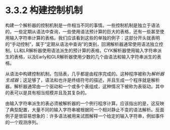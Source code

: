 # 3.3.2 构建控制机制

构建一个解析器的控制机制是一件相当不同的事情。一些控制机制是独立于语法的，一些定期从语法中查询，一些使用语法预计算的巨大的表格，还有一些甚至使用输入字符串计算的表格。我们应该看到这些的单独的例子：这部分开头就表明的“手动控制”，属于“定期从语法中查询”的类别，回溯解析器通常使用语法独立控制，LL和LR解析器使用语法派生的预计算的表格，CYK解析器使用输入字符串派生的表格，以及Early和GLR解析器使用少数的几个由语法和输入字符串派生的表格。

从语法中构建控制机制，包括表，几乎都是由程序完成的。这种程序被称为*解析器生成器*；这足够了，语法和也许是终结符号的描述，并且生成一个程序就是解析器。解析器通常由一个驱动和一个或多个表组成，这种情况下被称为表驱动。其中的表可以是具有相当规模并且及其复杂的。

由输入字符串派生的表必须被解析器的一个例行程序计算。应该指出的是，这反映了典型配置，大量不同的输入字符串被根据同一个相对静止不变的语法解析。反面例子是很容易想象的：许多语法被用来试图解释一个给定的输入字符串，例如事件的一个观测序列。